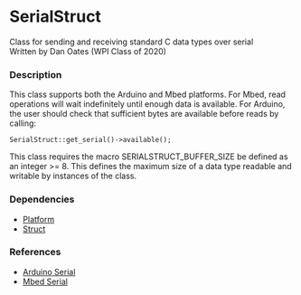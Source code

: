 # SerialStruct
Class for sending and receiving standard C data types over serial  
Written by Dan Oates (WPI Class of 2020)

### Description
This class supports both the Arduino and Mbed platforms. For Mbed, read operations will wait indefinitely until enough data is available. For Arduino, the user should check that sufficient bytes are available before reads by calling:
```
SerialStruct::get_serial()->available();
```
This class requires the macro SERIALSTRUCT_BUFFER_SIZE be defined as an integer >= 8. This defines the maximum size of a data type readable and writable by instances of the class.

### Dependencies
- [Platform](https://github.com/doates625/Platform.git)
- [Struct](https://github.com/doates625/Struct.git)

### References
- [Arduino Serial](https://www.arduino.cc/reference/en/language/functions/communication/serial/)
- [Mbed Serial](https://os.mbed.com/handbook/Serial)
